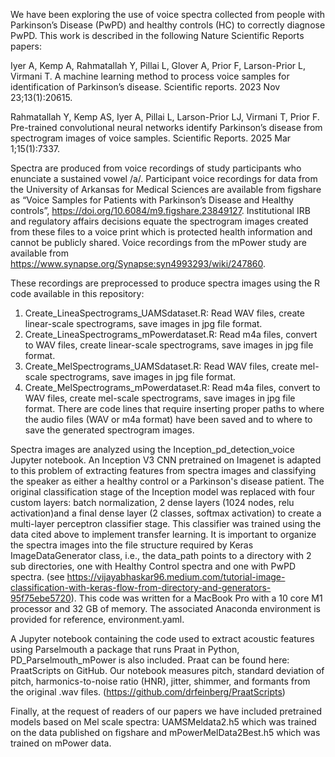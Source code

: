We have been exploring the use of voice spectra collected from people with Parkinson’s Disease (PwPD) and healthy controls (HC) to correctly diagnose PwPD.  This work is described in the following Nature Scientific Reports papers:

Iyer A, Kemp A, Rahmatallah Y, Pillai L, Glover A, Prior F, Larson-Prior L, Virmani T. A machine learning method to process voice samples for identification of Parkinson’s disease. Scientific reports. 2023 Nov 23;13(1):20615.

Rahmatallah Y, Kemp AS, Iyer A, Pillai L, Larson-Prior LJ, Virmani T, Prior F. Pre-trained convolutional neural networks identify Parkinson’s disease from spectrogram images of voice samples. Scientific Reports. 2025 Mar 1;15(1):7337.

Spectra are produced from voice recordings of study participants who enunciate a sustained vowel /a/. Participant voice recordings for data from the University of Arkansas for Medical Sciences are available from figshare as “Voice Samples for Patients with Parkinson’s Disease and Healthy controls”, https://doi.org/10.6084/m9.figshare.23849127. Institutional IRB and regulatory affairs decisions equate the spectrogram images created from these files to a voice print which is protected health information and cannot be publicly shared.  Voice recordings from the mPower study are available from https://www.synapse.org/Synapse:syn4993293/wiki/247860.

These recordings are preprocessed to produce spectra images using the R code available in this repository:
1.	Create_LineaSpectrograms_UAMSdataset.R: Read WAV files, create linear-scale spectrograms, save images in jpg file format.
2.	Create_LineaSpectrograms_mPowerdataset.R: Read m4a files, convert to WAV files, create linear-scale spectrograms, save images in jpg file format.
3.	Create_MelSpectrograms_UAMSdataset.R: Read WAV files, create mel-scale spectrograms, save images in jpg file format.
4.	Create_MelSpectrograms_mPowerdataset.R: Read m4a files, convert to WAV files, create mel-scale spectrograms, save images in jpg file format.
There are code lines that require inserting proper paths to where the audio files (WAV or m4a format) have been saved and to where to save the generated spectrogram images. 
 
Spectra images are analyzed using the Inception_pd_detection_voice Jupyter notebook.  An Inception V3 CNN pretrained on Imagenet is adapted to this problem of extracting features from spectra images and classifying the speaker as either a healthy control or a Parkinson's disease patient. The original classification stage of the Inception model was replaced with four custom layers: batch normalization, 2 dense layers (1024 nodes, relu activation)and a final dense layer (2 classes, softmax activation) to create a multi-layer perceptron classifier stage. This classifier was trained using the data cited above to implement transfer learning. It is important to organize the spectra images into the file structure required by Keras ImageDataGenerator class, i.e., the data_path points to a directory with 2 sub directories, one with Healthy Control spectra and one with PwPD spectra. (see https://vijayabhaskar96.medium.com/tutorial-image-classification-with-keras-flow-from-directory-and-generators-95f75ebe5720). This code was written for a MacBook Pro with a 10 core M1 processor and 32 GB of memory. The associated Anaconda environment is provided for reference, environment.yaml.
 
A Jupyter notebook containing the code used to extract acoustic features using Parselmouth a package that runs Praat in Python, PD_Parselmouth_mPower is also included. Praat can be found here:  PraatScripts on GitHub.  Our notebook measures pitch, standard deviation of pitch, harmonics-to-noise ratio (HNR), jitter, shimmer, and formants from the original .wav files. 
(https://github.com/drfeinberg/PraatScripts)

Finally, at the request of readers of our papers we have included pretrained models based on Mel scale spectra: UAMSMeldata2.h5 which was trained on the data published on figshare and mPowerMelData2Best.h5 which was trained on mPower data.
